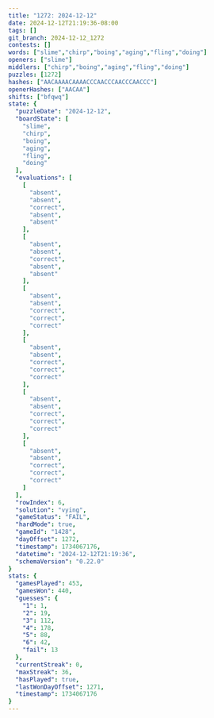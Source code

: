 ```yaml
---
title: "1272: 2024-12-12"
date: 2024-12-12T21:19:36-08:00
tags: []
git_branch: 2024-12-12_1272
contests: []
words: ["slime","chirp","boing","aging","fling","doing"]
openers: ["slime"]
middlers: ["chirp","boing","aging","fling","doing"]
puzzles: [1272]
hashes: ["AACAAAACAAAACCCAACCCAACCCAACCC"]
openerHashes: ["AACAA"]
shifts: ["bfqwq"]
state: {
  "puzzleDate": "2024-12-12",
  "boardState": [
    "slime",
    "chirp",
    "boing",
    "aging",
    "fling",
    "doing"
  ],
  "evaluations": [
    [
      "absent",
      "absent",
      "correct",
      "absent",
      "absent"
    ],
    [
      "absent",
      "absent",
      "correct",
      "absent",
      "absent"
    ],
    [
      "absent",
      "absent",
      "correct",
      "correct",
      "correct"
    ],
    [
      "absent",
      "absent",
      "correct",
      "correct",
      "correct"
    ],
    [
      "absent",
      "absent",
      "correct",
      "correct",
      "correct"
    ],
    [
      "absent",
      "absent",
      "correct",
      "correct",
      "correct"
    ]
  ],
  "rowIndex": 6,
  "solution": "vying",
  "gameStatus": "FAIL",
  "hardMode": true,
  "gameId": "1428",
  "dayOffset": 1272,
  "timestamp": 1734067176,
  "datetime": "2024-12-12T21:19:36",
  "schemaVersion": "0.22.0"
}
stats: {
  "gamesPlayed": 453,
  "gamesWon": 440,
  "guesses": {
    "1": 1,
    "2": 19,
    "3": 112,
    "4": 178,
    "5": 88,
    "6": 42,
    "fail": 13
  },
  "currentStreak": 0,
  "maxStreak": 36,
  "hasPlayed": true,
  "lastWonDayOffset": 1271,
  "timestamp": 1734067176
}
---
```

<!-- more -->
